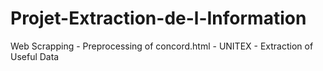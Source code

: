 # Projet-Extraction-de-l-Information
Web Scrapping - Preprocessing of concord.html - UNITEX - Extraction of Useful Data
